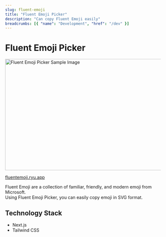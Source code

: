 ```yaml
---
slug: fluent-emoji
title: "Fluent Emoji Picker"
description: "Can copy Fluent Emoji easily"
breadcrumbs: [{ "name": "Development", "href": "/dev" }]
---
```


# Fluent Emoji Picker

<img src="/img/dev/fluent-emoji.webp" alt="Fluent Emoji Picker Sample Image" width="1000px" height="360px">

[fluentemoji.ryu.app](https://fluentemoji.ryu.app/)

Fluent Emoji are a collection of familiar, friendly, and modern emoji from Microsoft.  
Using Fluent Emoji Picker, you can easily copy emoji in SVG format.

## Technology Stack

- Next.js
- Tailwind CSS
